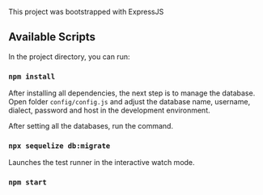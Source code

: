 This project was bootstrapped with ExpressJS

## Available Scripts

In the project directory, you can run:

### `npm install`

After installing all dependencies, the next step is to manage the database.<br>
Open folder `config/config.js` and adjust the database name, username, dialect, password and host in the development environment.<br>

After setting all the databases, run the command.

### `npx sequelize db:migrate`

Launches the test runner in the interactive watch mode.<br>

### `npm start`